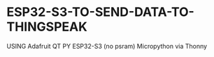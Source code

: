 # ESP32-S3-TO-SEND-DATA-TO-THINGSPEAK
USING Adafruit QT PY ESP32-S3 (no psram)
Micropython via Thonny
